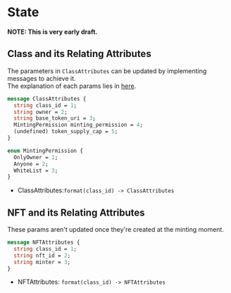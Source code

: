 # State

**NOTE: This is very early draft.**

## Class and its Relating Attributes

The parameters in `ClassAttributes` can be updated by implementing messages to achieve it.   
The explanation of each params lies in [here](https://github.com/UnUniFi/chain/blob/design/spec/x/nftmint/spec/02_state.md).

```protobuf
message ClassAttributes {
  string class_id = 1;
  string owner = 2;
  string base_token_uri = 3;
  MintingPermission minting_permission = 4;
  (undefined) token_supply_cap = 5;
}

enum MintingPermission {
  OnlyOwner = 1;
  Anyone = 2;
  WhiteList = 3;
}
```

- ClassAttributes:`format(class_id) -> ClassAttributes`

## NFT and its Relating Attributes

These params aren't updated once they're created at the minting moment.

```protobuf
message NFTAttributes {
  string class_id = 1;
  string nft_id = 2;
  string minter = 3;
}
```

- NFTAttributes: `format(class_id) -> NFTAttributes`

